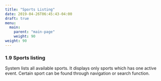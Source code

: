 ```yaml
---
title: "Sports Listing"
date: 2019-04-26T06:45:43-04:00
draft: true
menu:
  main:
    parent: "main-page"
    weight: 90
weight: 90
---
```


### 1.9 Sports listing

System lists all available sports. It displays only sports which has one active event. Certain sport can be found through navigation or search function.
